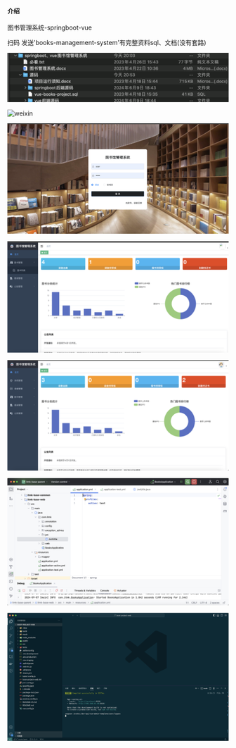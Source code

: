 #### 介绍
图书管理系统-springboot-vue

扫码 发送'books-management-system'有完整资料sql、文档(没有套路)

![weixin](./img/all-info.png)

![weixin](./img/weixin.png)

![login](./img/login.png)

![user-web-info](./img/user-web-info.png)

![admin-web-info](./img/admin-web-info.png)

![book-springboot](./img/book-springboot.png)

![book-web](./img/book-web.png)

